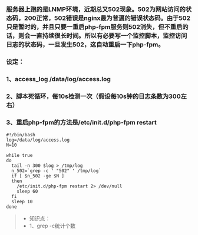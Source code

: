 ### 服务器上跑的是LNMP环境，近期总又502现象。502为网站访问的状态码，200正常，502错误是nginx最为普遍的错误状态码。由于502只是暂时的，并且只要一重启php-fpm服务则502消失，但不重启的话，则会一直持续很长时间。所以有必要写一个监控脚本，监控访问日志的状态码，一旦发生502，这自动重启一下php-fpm。
### 设定：
### 1、access_log /data/log/access.log
### 2、脚本死循环，每10s检测一次（假设每10s钟的日志条数为300左右）
### 3、重启php-fpm的方法是/etc/init.d/php-fpm restart
    #!/bin/bash
    log=/data/log/access.log
    N=10
    
    while true
    do
      tail -n 300 $log > /tmp/log
      n_502=`grep -c ' "502" ' /tmp/log`
      if [ $n_502 -ge $N ]
      then
        /etc/init.d/php-fpm restart 2> /dev/null
        sleep 60
      fi
      sleep 10
    done

> * 知识点：
> * 1、grep -c统计个数